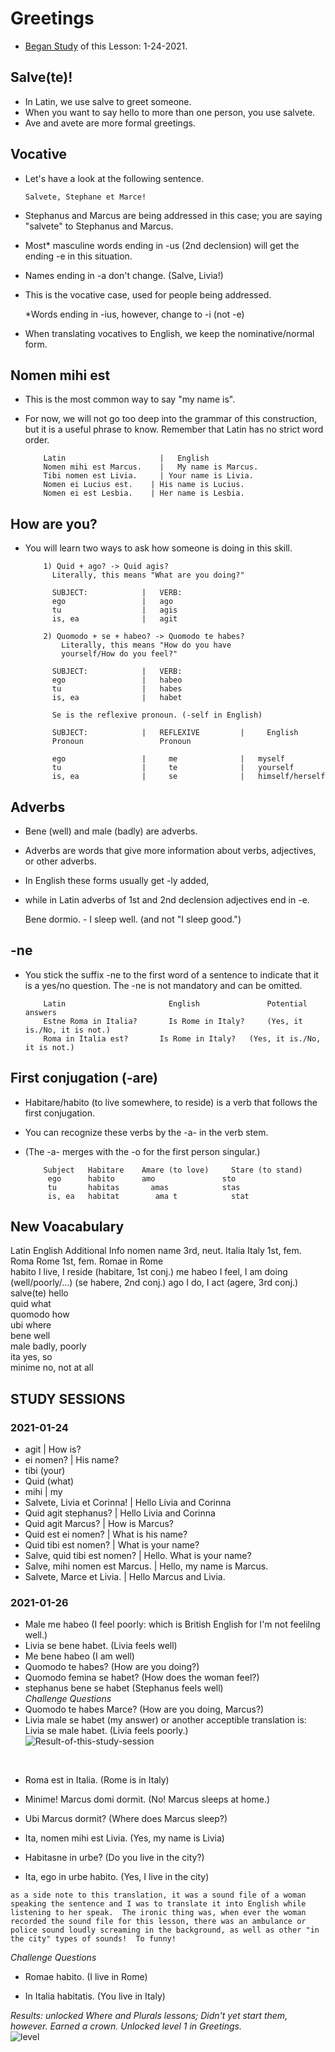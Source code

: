 # Greetings 
* [Began Study](https://github.com/EO4wellness/T-I-L/blob/main/polyglot/la-otra/Latin/Greetings.md#2021-01-24) of this Lesson: 1-24-2021. 


## Salve(te)!
* In Latin, we use salve to greet someone. 
* When you want to say hello to more than one person, you use salvete.
* Ave and avete are more formal greetings.


## Vocative
* Let's have a look at the following sentence.

      Salvete, Stephane et Marce!
      
* Stephanus and Marcus are being addressed in this case; 
you are saying "salvete" to Stephanus and Marcus. 
* Most* masculine words ending in -us (2nd declension) will get the ending -e in this situation. 
* Names ending in -a don't change. (Salve, Livia!)

* This is the vocative case, used for people being addressed.

    *Words ending in -ius, however, change to -i (not -e)

* When translating vocatives to English, we keep the nominative/normal form.


## Nomen mihi est
* This is the most common way to say "my name is". 
* For now, we will not go too deep into the grammar of this construction, 
but it is a useful phrase to know. Remember that Latin has no strict word order.

          Latin 	                |   English
          Nomen mihi est Marcus. 	|   My name is Marcus.
          Tibi nomen est Livia. 	| Your name is Livia.
          Nomen ei Lucius est. 	  | His name is Lucius.
          Nomen ei est Lesbia. 	  | Her name is Lesbia.
          
## How are you?
* You will learn two ways to ask how someone is doing in this skill.

          1) Quid + ago? -> Quid agis?
            Literally, this means "What are you doing?"
            
            SUBJECT:            |   VERB: 
            ego                 |   ago
            tu                  |   agis 
            is, ea              |   agit 
            
          2) Quomodo + se + habeo? -> Quomodo te habes?
              Literally, this means "How do you have 
              yourself/How do you feel?"

            SUBJECT:            |   VERB: 
            ego                 |   habeo 
            tu                  |   habes 
            is, ea              |   habet 
            
            Se is the reflexive pronoun. (-self in English)
            
            SUBJECT:            |   REFLEXIVE         |     English
            Pronoun                 Pronoun
            
            ego                 |     me              |   myself
            tu                  |     te              |   yourself
            is, ea              |     se              |   himself/herself
            
## Adverbs
* Bene (well) and male (badly) are adverbs. 
* Adverbs are words that give more information about verbs, adjectives, or other adverbs. 
* In English these forms usually get -ly added, 
* while in Latin adverbs of 1st and 2nd declension adjectives end in -e.

    Bene dormio. - I sleep well. (and not "I sleep good.")
    
            
##  -ne
* You stick the suffix -ne to the first word of a sentence to indicate 
that it is a yes/no question. The -ne is not mandatory and can be omitted.

          Latin 	                  English           	Potential answers
          Estne Roma in Italia? 	  Is Rome in Italy? 	(Yes, it is./No, it is not.)
          Roma in Italia est? 	    Is Rome in Italy? 	(Yes, it is./No, it is not.)
          
## First conjugation (-are)
* Habitare/habito (to live somewhere, to reside) is a verb that follows the first conjugation. 
* You can recognize these verbs by the -a- in the verb stem. 
* (The -a- merges with the -o for the first person singular.)

          Subject 	Habitare 	Amare (to love) 	Stare (to stand) 	
           ego    	habito    	amo 	          sto 	
           tu 	    habitas 	  amas 	          stas 	
           is, ea 	habitat 	   ama t 	        stat 	



## New Voacabulary 
Latin 	  English 	        Additional Info
nomen 	  name 	            3rd, neut.
Italia  	Italy 	          1st, fem.
Roma 	    Rome 	            1st, fem.
Romae 	  in Rome 	
habito 	  I live, I reside 	(habitare, 1st conj.)
me habeo 	I feel, I am doing (well/poorly/...) 	(se habere, 2nd conj.)
ago 	    I do, I act 	    (agere, 3rd conj.)
salve(te) hello 	
quid    	what 	
quomodo 	how 	
ubi     	where 	
bene    	well 	
male    	badly, poorly 	
ita 	    yes, so 	
minime    no, not at all 	

## STUDY SESSIONS

### 2021-01-24
* agit | How is?
* ei nomen? | His name? 
* tibi (your) 
* Quid (what) 
* mihi | my 
* Salvete, Livia et Corinna! | Hello Livia and Corinna
* Quid agit stephanus? | Hello Livia and Corinna
* Quid agit Marcus? | How is Marcus? 
* Quid est ei nomen? | What is his name? 
* Quid tibi est nomen? | What is your name? 
* Salve, quid tibi est nomen? | Hello. What is your name? 
* Salve, mihi nomen est Marcus. | Hello, my name is Marcus. 
* Salvete, Marce et Livia. | Hello Marcus and Livia. 



### 2021-01-26
* Male me habeo (I feel poorly: which is British English for I'm not feelilng well.) 
* Livia se bene habet. (Livia feels well)
* Me bene habeo (I am well)
* Quomodo te habes?  (How are you doing?) 
* Quomodo femina se habet? (How does the woman feel?) 
* stephanus bene se habet (Stephanus feels well)<br>
*Challenge Questions*<br>
* Quomodo te habes Marce?  (How are you doing, Marcus?)
* Livia male se habet (my answer) or another acceptible translation is: Livia se male habet. (Livia feels poorly.)<br>
![Result-of-this-study-session](https://github.com/EO4wellness/T-I-L/blob/main/polyglot/la-otra/Latin/Images/2021-01-26-results.png)
<br>

* Roma est in Italia. (Rome is in Italy)

* Minime! Marcus domi dormit. (No! Marcus sleeps at home.) 

* Ubi Marcus dormit? (Where does Marcus sleep?)

* Ita, nomen mihi est Livia. (Yes, my name is Livia)

* Habitasne in urbe? (Do you live in the city?) 

* Ita, ego in urbe habito. (Yes, I live in the city)

``as a side note to this translation, it was a sound file of a woman speaking the sentence and I was to translate it into English while listening to her speak.  The ironic thing was, when ever the woman recorded the sound file for this lesson, there was an ambulance or police sound loudly screaming in the background, as well as other "in the city" types of sounds!  To funny! ``
<br>

*Challenge Questions*<br>
* Romae habito.  (I live in Rome)

* In Italia habitatis. (You live in Italy) 

*Results: unlocked Where and Plurals lessons; Didn't yet start them, however.  Earned a crown. Unlocked level 1 in Greetings.*<br>
![level](https://github.com/EO4wellness/T-I-L/blob/main/polyglot/la-otra/Latin/Images/2021-01-26-level2-latin-greetings.jpg)


